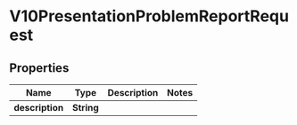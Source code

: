 

# V10PresentationProblemReportRequest


## Properties

Name | Type | Description | Notes
------------ | ------------- | ------------- | -------------
**description** | **String** |  | 



